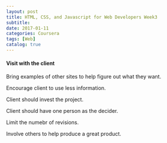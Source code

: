 ```yaml
---
layout: post
title: HTML, CSS, and Javascript for Web Developers Week3
subtitle: 
date: 2017-01-11
categories: Coursera
tags: [Web]
catalog: true
---
```


#### Visit with the client

Bring examples of other sites to help figure out what they want.

Encourage client to use less information.

Client should invest the project.

Client should have one person as the decider.

Limit the numebr of revisions.

Involve others to help produce a great product.



